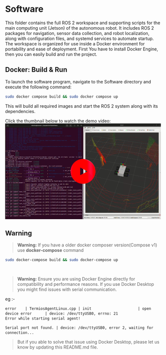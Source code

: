 # Software
This folder contains the full ROS 2 workspace and supporting scripts for the main computing unit (Jetson) of the autonomous robot. It includes ROS 2 packages for navigation, sensor data collection, and robot localization, along with configuration files, and systemd services to automate startup. The workspace is organized for use inside a Docker environment for portability and ease of deployment. First You have to install Docker Engine, then you can easily build and run the project.

## Docker: Build & Run
To launch the software program, navigate to the Software directory and execute the following command:
```bash
sudo docker compose build && sudo docker compose up
```
This will build all required images and start the ROS 2 system along with its dependencies.

Click the thumbnail below to watch the demo video:
[![Watch the video](../Documents/readme_resource/video_thumbnail2.png)](https://youtu.be/bKZ6i2iMwEY?si=wWfmDxZEH7T19WWM)

## Warning

> **Warning:**
> If you have a older docker composer version(Compose v1) use **docker-compose** command 
```bash
sudo docker-compose build && sudo docker-compose up
```

<br>

> **Warning:**
> Ensure you are using Docker Engine directly for compatibility and performance reasons. If you use Docker Desktop you might find issues with serial communication. 

eg :-
```
error    | TermiosAgentLinux.cpp | init                     | open device error      | device: /dev/ttyUSB0, errno: 21
Error while starting serial agent!
```
```
Serial port not found. | device: /dev/ttyUSB0, error 2, waiting for connection...
```

> But if you able to solve that issue using Docker Desktop, please let us know by updating this README.md file.